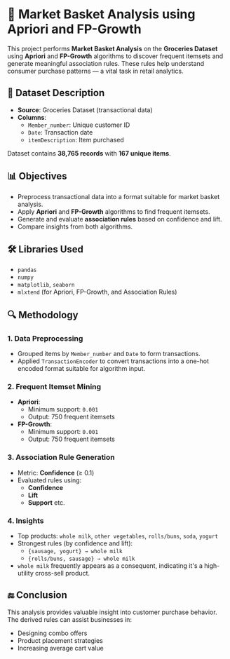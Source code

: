 # 🛒 Market Basket Analysis using Apriori and FP-Growth

This project performs **Market Basket Analysis** on the **Groceries Dataset** using **Apriori** and **FP-Growth** algorithms to discover frequent itemsets and generate meaningful association rules. These rules help understand consumer purchase patterns — a vital task in retail analytics.

## 📁 Dataset Description

- **Source**: Groceries Dataset (transactional data)
- **Columns**:
  - `Member_number`: Unique customer ID
  - `Date`: Transaction date
  - `itemDescription`: Item purchased

Dataset contains **38,765 records** with **167 unique items**.

## 📊 Objectives

- Preprocess transactional data into a format suitable for market basket analysis.
- Apply **Apriori** and **FP-Growth** algorithms to find frequent itemsets.
- Generate and evaluate **association rules** based on confidence and lift.
- Compare insights from both algorithms.

## 🛠️ Libraries Used

- `pandas`
- `numpy`
- `matplotlib`, `seaborn`
- `mlxtend` (for Apriori, FP-Growth, and Association Rules)

## 🔍 Methodology

### 1. Data Preprocessing

- Grouped items by `Member_number` and `Date` to form transactions.
- Applied `TransactionEncoder` to convert transactions into a one-hot encoded format suitable for algorithm input.

### 2. Frequent Itemset Mining

- **Apriori**:
  - Minimum support: `0.001`
  - Output: 750 frequent itemsets
- **FP-Growth**:
  - Minimum support: `0.001`
  - Output: 750 frequent itemsets

### 3. Association Rule Generation

- Metric: **Confidence** (≥ 0.1)
- Evaluated rules using:
  - **Confidence**
  - **Lift**
  - **Support** etc.
 

### 4. Insights

- Top products: `whole milk`, `other vegetables`, `rolls/buns`, `soda`, `yogurt`
- Strongest rules (by confidence and lift):
  - `{sausage, yogurt} → whole milk`
  - `{rolls/buns, sausage} → whole milk`
- `whole milk` frequently appears as a consequent, indicating it's a high-utility cross-sell product.


## 🔚 Conclusion

This analysis provides valuable insight into customer purchase behavior. The derived rules can assist businesses in:
- Designing combo offers
- Product placement strategies
- Increasing average cart value



